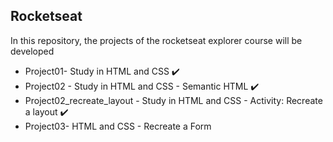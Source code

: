 ## Rocketseat 


In this repository, the projects of the rocketseat explorer course will be developed

- Project01- Study in HTML and CSS :heavy_check_mark:
- Project02 - Study in HTML and CSS - Semantic HTML :heavy_check_mark:
- Project02_recreate_layout - Study in HTML and CSS - Activity: Recreate a layout :heavy_check_mark:
- Project03- HTML and CSS - Recreate a Form
